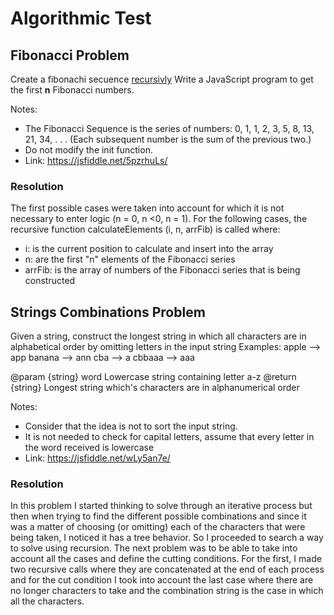 # Algorithmic Test
## Fibonacci Problem
Create a fibonachi secuence <span style='text-decoration:underline'>recursivly</span></h1>
Write a JavaScript program to get the first <b>n</b> Fibonacci numbers.

Notes:
- The Fibonacci Sequence is the series of numbers: 0, 1, 1, 2, 3, 5, 8, 13, 21, 34, . . . (Each subsequent number is the sum of the previous two.)
- Do not modify the init function.
- Link: https://jsfiddle.net/5pzrhuLs/

### Resolution

The first possible cases were taken into account for which it is not necessary to enter logic (n = 0, n <0, n = 1). For the following cases, the recursive function calculateElements (i, n, arrFib) is called where:
- i: is the current position to calculate and insert into the array
- n: are the first "n" elements of the Fibonacci series
- arrFib: is the array of numbers of the Fibonacci series that is being constructed

## Strings Combinations Problem
Given a string, construct the longest string in which all characters are in alphabetical order by omitting letters in the input string
 Examples:
   apple  --> app
   banana --> ann
   cba    --> a
   cbbaaa --> aaa
 
 @param  {string} word Lowercase string containing letter a-z
 @return {string} Longest string which's characters are in alphanumerical order

Notes:
- Consider that the idea is not to sort the input string.
- It is not needed to check for capital letters, assume that every letter in the word received is lowercase
- Link: https://jsfiddle.net/wLy5an7e/

### Resolution
In this problem I started thinking to solve through an iterative process but then when trying to find the different possible combinations and since it was a matter of choosing (or omitting) each of the characters that were being taken, I noticed it has a tree behavior. So I proceeded to search a way to solve using recursion.
The next problem was to be able to take into account all the cases and define the cutting conditions. For the first, I made two recursive calls where they are concatenated at the end of each process and for the cut condition I took into account the last case where there are no longer characters to take and the combination string is the case in which all the characters.
